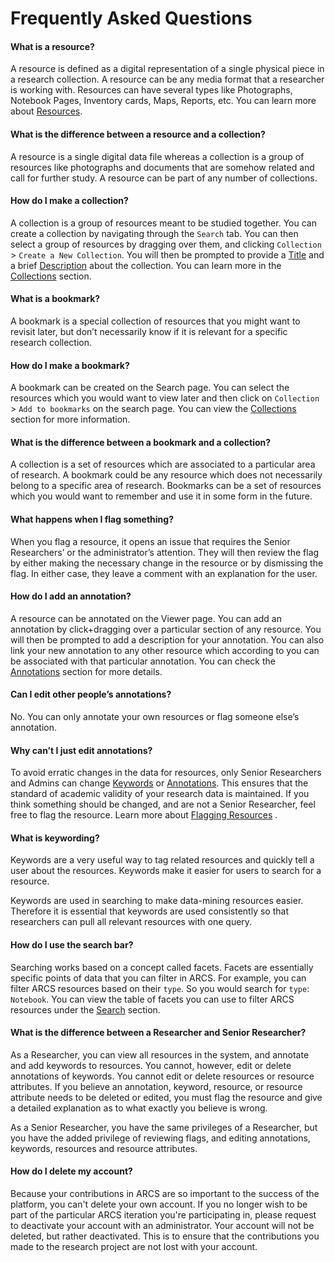 Frequently Asked Questions
==========================

#### What is a resource?  
A resource is defined as a digital representation of a single physical piece in
a research collection. A resource can be any media format that a researcher is
working with. Resources can have several types like Photographs, Notebook
Pages, Inventory cards, Maps, Reports, etc. You can learn more about
[Resources](about-resources).	

#### What is the difference between a resource and a collection?  
A resource is a single digital data file whereas a collection is a group of
resources like photographs and documents that are somehow related and call for
further study. A resource can be part of any number of collections.

#### How do I make a collection?  
A collection is a group of resources meant to be studied together. You can
create a collection by navigating through the `Search` tab. You can then select
a group of resources by dragging over them, and clicking `Collection` > `Create
a New Collection`. You will then be prompted to provide a
[Title](about-collections#title) and a brief
[Description](about-collections#description) about the collection. You can
learn more in the [Collections](about-collections) section.

#### What is a bookmark?  
A bookmark is a special collection of resources that you might want to revisit
later, but don’t necessarily know if it is relevant for a specific research
collection.

#### How do I make a bookmark?  
A bookmark can be created on the Search page. You can select the resources
which you would want to view later and then click on `Collection` > `Add to
bookmarks` on the search page. You can view the
[Collections](about-collections) section for more information.

#### What is the difference between a bookmark and a collection?  
A collection is a set of resources which are associated to a particular area of
research. A bookmark could be any resource which does not necessarily belong
to a specific area of research. Bookmarks can be a set of resources which you
would want to remember and use it in some form in the future.

#### What happens when I flag something?  
When you flag a resource, it opens an issue that requires the Senior
Researchers’ or the administrator’s attention.  They will then review the flag
by either making the necessary change in the resource or by dismissing the
flag. In either case, they leave a comment with an explanation for the user.

#### How do I add an annotation?  
A resource can be annotated on the Viewer page. You can add an annotation by
click+dragging over a particular section of any resource. You will then be
prompted to add a description for your annotation.  You can also link your new
annotation to any other resource which according to you can be associated with
that particular annotation. You can check the [Annotations](annotating) section
for more details.

#### Can I edit other people’s annotations?  
No. You can only annotate your own resources or flag someone else’s annotation.

#### Why can’t I just edit annotations?  
To avoid erratic changes in the data for resources, only Senior Researchers and
Admins can change [Keywords](about-resources#keywording) or
[Annotations](annotating). This ensures that the standard of academic validity
of your research data is maintained. If you think something should be changed,
and are not a Senior Researcher, feel free to flag the resource. Learn more
about [Flagging Resources](about-resources#flagging) .

#### What is keywording?  
Keywords are a very useful way to tag related resources and quickly tell a user
about the resources. Keywords make it easier for users to search for a
resource. 

Keywords are used in searching to make data-mining resources easier. Therefore
it is essential that keywords are used consistently so that researchers can
pull all relevant resources with one query.

#### How do I use the search bar?  
Searching works based on a concept called facets. Facets are essentially
specific points of data that you can filter in ARCS. For example, you can
filter ARCS resources based on their `type`. So you would search for `type`:
`Notebook`. You can view the table of facets you can use to filter ARCS
resources under the [Search](searching) section.

#### What is the difference between a Researcher and Senior Researcher?  
As a Researcher, you can view all resources in the system, and annotate and add
keywords to resources. You cannot, however, edit or delete annotations of
keywords. You cannot edit or delete resources or resource attributes. If you
believe an annotation, keyword, resource, or resource attribute needs to be
deleted or edited, you must flag the resource and give a detailed explanation
as to what exactly you believe is wrong. 

As a Senior Researcher, you have the same privileges of a Researcher, but you
have the added privilege of reviewing flags, and editing annotations, keywords,
resources and resource attributes. 

#### How do I delete my account?  
Because your contributions in ARCS are so important to the success of the
platform, you can't delete your own account. If you no longer wish to be part
of the particular ARCS iteration you're participating in, please request to
deactivate your account with an administrator. Your account will not be
deleted, but rather deactivated. This is to ensure that the contributions you
made to the research project are not lost with your account.
